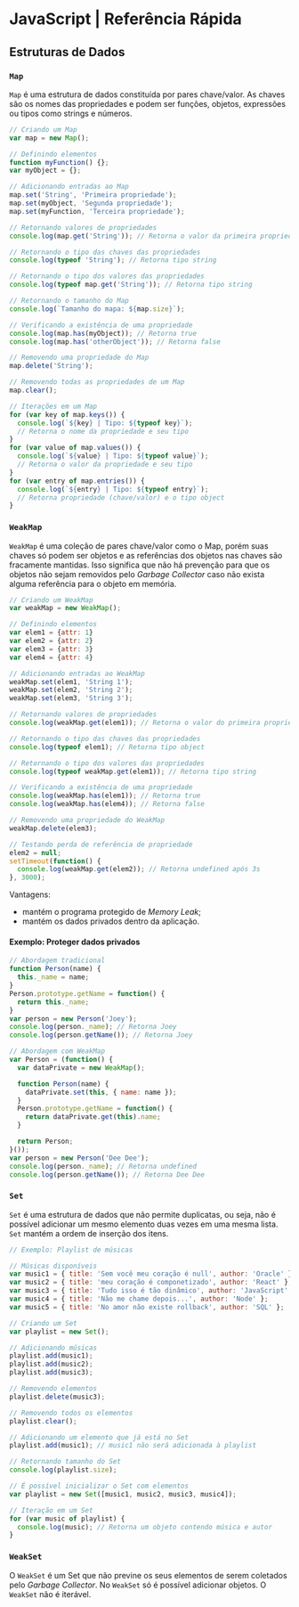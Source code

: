 # JavaScript | Referência Rápida

## Estruturas de Dados

### `Map`

`Map` é uma estrutura de dados constituída por pares chave/valor. As chaves são os nomes das propriedades e podem ser funções, objetos, expressões ou tipos como strings e números.

```javascript
// Criando um Map
var map = new Map();

// Definindo elementos
function myFunction() {};
var myObject = {};

// Adicionando entradas ao Map
map.set('String', 'Primeira propriedade');
map.set(myObject, 'Segunda propriedade');
map.set(myFunction, 'Terceira propriedade');

// Retornando valores de propriedades
console.log(map.get('String')); // Retorna o valor da primeira propriedade

// Retornando o tipo das chaves das propriedades
console.log(typeof 'String'); // Retorna tipo string

// Retornando o tipo dos valores das propriedades
console.log(typeof map.get('String')); // Retorna tipo string

// Retornando o tamanho do Map
console.log(`Tamanho do mapa: ${map.size}`);

// Verificando a existência de uma propriedade
console.log(map.has(myObject)); // Retorna true
console.log(map.has('otherObject')); // Retorna false

// Removendo uma propriedade do Map
map.delete('String');

// Removendo todas as propriedades de um Map
map.clear();

// Iterações em um Map
for (var key of map.keys()) {
  console.log(`${key} | Tipo: ${typeof key}`);
  // Retorna o nome da propriedade e seu tipo
}
for (var value of map.values()) {
  console.log(`${value} | Tipo: ${typeof value}`);
  // Retorna o valor da propriedade e seu tipo
}
for (var entry of map.entries()) {
  console.log(`${entry} | Tipo: ${typeof entry}`);
  // Retorna propriedade (chave/valor) e o tipo object
}
```

### `WeakMap`

`WeakMap` é uma coleção de pares chave/valor como o Map, porém suas chaves só podem ser objetos e as referências dos objetos nas chaves são fracamente mantidas. Isso significa que não há prevenção para que os objetos não sejam removidos pelo _Garbage Collector_ caso não exista alguma referência para o objeto em memória.

```javascript
// Criando um WeakMap
var weakMap = new WeakMap();

// Definindo elementos
var elem1 = {attr: 1}
var elem2 = {attr: 2}
var elem3 = {attr: 3}
var elem4 = {attr: 4}

// Adicionando entradas ao WeakMap
weakMap.set(elem1, 'String 1');
weakMap.set(elem2, 'String 2');
weakMap.set(elem3, 'String 3');

// Retornando valores de propriedades
console.log(weakMap.get(elem1)); // Retorna o valor do primeira propriedade

// Retornando o tipo das chaves das propriedades
console.log(typeof elem1); // Retorna tipo object

// Retornando o tipo dos valores das propriedades
console.log(typeof weakMap.get(elem1)); // Retorna tipo string

// Verificando a existência de uma propriedade
console.log(weakMap.has(elem1)); // Retorna true
console.log(weakMap.has(elem4)); // Retorna false

// Removendo uma propriedade do WeakMap
weakMap.delete(elem3);

// Testando perda de referência de propriedade
elem2 = null;
setTimeout(function() {
  console.log(weakMap.get(elem2)); // Retorna undefined após 3s
}, 3000);
```

Vantagens:

  - mantém o programa protegido de _Memory Leak_;
  - mantém os dados privados dentro da aplicação.

#### Exemplo: Proteger dados privados

```javascript
// Abordagem tradicional
function Person(name) {
  this._name = name;
}
Person.prototype.getName = function() {
  return this._name;
}
var person = new Person('Joey');
console.log(person._name); // Retorna Joey
console.log(person.getName()); // Retorna Joey

// Abordagem com WeakMap
var Person = (function() {
  var dataPrivate = new WeakMap();

  function Person(name) {
    dataPrivate.set(this, { name: name });
  }
  Person.prototype.getName = function() {
    return dataPrivate.get(this).name;
  }

  return Person;
}());
var person = new Person('Dee Dee');
console.log(person._name); // Retorna undefined
console.log(person.getName()); // Retorna Dee Dee
```

### `Set`

`Set` é uma estrutura de dados que não permite duplicatas, ou seja, não é possível adicionar um mesmo elemento duas vezes em uma mesma lista. `Set` mantém a ordem de inserção dos itens.

```javascript
// Exemplo: Playlist de músicas

// Músicas disponíveis
var music1 = { title: 'Sem você meu coração é null', author: 'Oracle' };
var music2 = { title: 'meu coração é componetizado', author: 'React' };
var music3 = { title: 'Tudo isso é tão dinâmico', author: 'JavaScript' };
var music4 = { title: 'Não me chame depois...', author: 'Node' };
var music5 = { title: 'No amor não existe rollback', author: 'SQL' };

// Criando um Set
var playlist = new Set();

// Adicionando músicas
playlist.add(music1);
playlist.add(music2);
playlist.add(music3);

// Removendo elementos
playlist.delete(music3);

// Removendo todos os elementos
playlist.clear();

// Adicionando um elemento que já está no Set
playlist.add(music1); // music1 não será adicionada à playlist

// Retornando tamanho do Set
console.log(playlist.size);

// É possível inicializar o Set com elementos
var playlist = new Set([music1, music2, music3, music4]);

// Iteração em um Set
for (var music of playlist) {
  console.log(music); // Retorna um objeto contendo música e autor
}
```

### `WeakSet`

O `WeakSet` é um Set que não previne os seus elementos de serem coletados pelo _Garbage Collector_. No `WeakSet` só é possível adicionar objetos. O `WeakSet` não é iterável.
